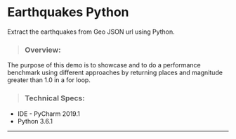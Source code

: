 # Earthquakes Python #
Extract the earthquakes from Geo JSON url using Python.

> ### Overview:
The purpose of this demo is to showcase and to do a performance benchmark using different approaches by
returning places and magnitude greater than 1.0 in a for loop.

> ### Technical Specs:
- IDE - PyCharm 2019.1
- Python 3.6.1

----
